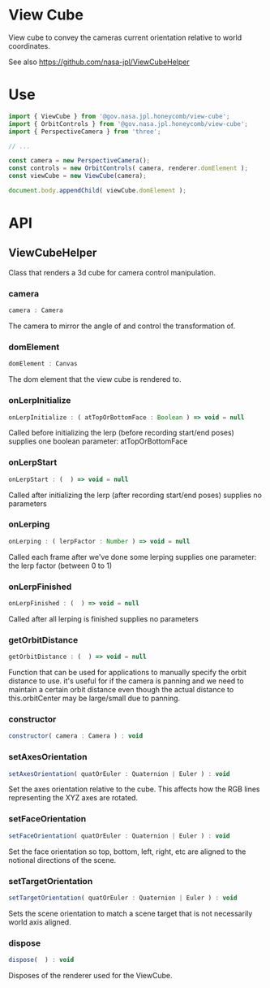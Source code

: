 # View Cube

View cube to convey the cameras current orientation relative to world coordinates.

See also https://github.com/nasa-jpl/ViewCubeHelper

# Use

```js
import { ViewCube } from '@gov.nasa.jpl.honeycomb/view-cube';
import { OrbitControls } from '@gov.nasa.jpl.honeycomb/view-cube';
import { PerspectiveCamera } from 'three';

// ...

const camera = new PerspectiveCamera();
const controls = new OrbitControls( camera, renderer.domElement );
const viewCube = new ViewCube(camera);

document.body.appendChild( viewCube.domElement );
```

# API

<!-- START_AUTOGENERATED_DOCS -->
## ViewCubeHelper

Class that renders a 3d cube for camera control manipulation.

### camera<a name="ViewCubeHelper#camera"></a>

```js
camera : Camera
```


The camera to mirror the angle of and control the transformation of.


### domElement<a name="ViewCubeHelper#domElement"></a>

```js
domElement : Canvas
```


The dom element that the view cube is rendered to.


### onLerpInitialize<a name="ViewCubeHelper#onLerpInitialize"></a>

```js
onLerpInitialize : ( atTopOrBottomFace : Boolean ) => void = null
```


Called before initializing the lerp (before recording start/end poses)
supplies one boolean parameter: atTopOrBottomFace


### onLerpStart<a name="ViewCubeHelper#onLerpStart"></a>

```js
onLerpStart : (  ) => void = null
```


Called after initializing the lerp (after recording start/end poses)
supplies no parameters


### onLerping<a name="ViewCubeHelper#onLerping"></a>

```js
onLerping : ( lerpFactor : Number ) => void = null
```


Called each frame after we've done some lerping
supplies one parameter: the lerp factor (between 0 to 1)


### onLerpFinished<a name="ViewCubeHelper#onLerpFinished"></a>

```js
onLerpFinished : (  ) => void = null
```


Called after all lerping is finished
supplies no parameters


### getOrbitDistance<a name="ViewCubeHelper#getOrbitDistance"></a>

```js
getOrbitDistance : (  ) => void = null
```


Function that can be used for applications to manually specify the orbit distance to use.
it's useful for if the camera is panning and we need to maintain a certain orbit distance
even though the actual distance to this.orbitCenter may be large/small due to panning.


### constructor

```js
constructor( camera : Camera ) : void
```

### setAxesOrientation<a name="ViewCubeHelper#setAxesOrientation"></a>

```js
setAxesOrientation( quatOrEuler : Quaternion | Euler ) : void
```

Set the axes orientation relative to the cube. This affects how the RGB
lines representing the XYZ axes are rotated.

### setFaceOrientation<a name="ViewCubeHelper#setFaceOrientation"></a>

```js
setFaceOrientation( quatOrEuler : Quaternion | Euler ) : void
```

Set the face orientation so top, bottom, left, right, etc are aligned to the
notional directions of the scene.

### setTargetOrientation<a name="ViewCubeHelper#setTargetOrientation"></a>

```js
setTargetOrientation( quatOrEuler : Quaternion | Euler ) : void
```

Sets the scene orientation to match a scene target that is not necessarily world
axis aligned.

### dispose<a name="ViewCubeHelper#dispose"></a>

```js
dispose(  ) : void
```

Disposes of the renderer used for the ViewCube.


<!-- END_AUTOGENERATED_DOCS -->
